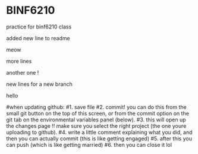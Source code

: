 # BINF6210
practice for binf6210 class 

added new line to readme 

meow

more lines

another one !

new lines for a new branch

hello 

#when updating github: 
#1. save file
#2. commit! you can do this from the small git button on the top of this screen, or from the commit option on the git tab on the environmental variables panel (below). 
#3. this will open up the changes page !! make sure you select the right project (the one youre uploading to github). 
#4. write a little comment explaining what you did, and then you can actually commit (this is like getting engaged) 
#5. after this you can push (which is like getting married) 
#6. then you can close it lol 